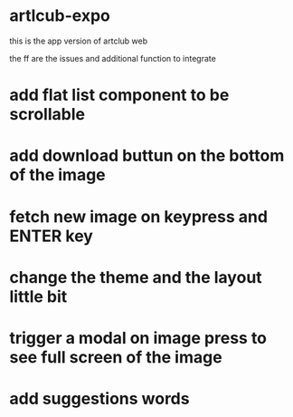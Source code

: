 # artlcub-expo
this is the app version of artclub web

the ff are the issues and additional function to integrate

# add flat list component to be scrollable 
# add download buttun on the bottom of the image
# fetch new image on keypress and ENTER key
# change the theme and the layout little bit
# trigger a modal on image press to see full screen of the image
# add suggestions words 
